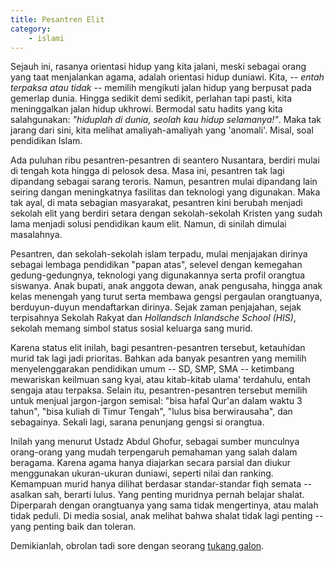 ```yaml
---
title: Pesantren Elit
category:
    - islami
---
```


Sejauh ini, rasanya orientasi hidup yang kita jalani, meski sebagai orang yang taat menjalankan agama, adalah orientasi hidup duniawi. Kita, -- *entah terpaksa atau tidak* -- memilih mengikuti jalan hidup yang berpusat pada gemerlap dunia. Hingga sedikit demi sedikit, perlahan tapi pasti, kita meninggalkan jalan hidup ukhrowi. Bermodal satu hadits yang kita salahgunakan: *"hiduplah di dunia, seolah kau hidup selamanya!"*. Maka tak jarang dari sini, kita melihat amaliyah-amaliyah yang 'anomali'. Misal, soal pendidikan Islam.

Ada puluhan ribu pesantren-pesantren di seantero Nusantara, berdiri mulai di tengah kota hingga di pelosok desa. Masa ini, pesantren tak lagi dipandang sebagai sarang teroris. Namun, pesantren mulai dipandang lain seiring dangan meningkatnya fasilitas dan teknologi yang digunakan. Maka tak ayal, di mata sebagian masyarakat, pesantren kini berubah menjadi sekolah elit yang berdiri setara dengan sekolah-sekolah Kristen yang sudah lama menjadi solusi pendidikan kaum elit. Namun, di sinilah dimulai masalahnya.

Pesantren, dan sekolah-sekolah islam terpadu, mulai menjajakan dirinya sebagai lembaga pendidikan "papan atas", selevel dengan kemegahan gedung-gedungnya, teknologi yang digunakannya serta profil orangtua siswanya. Anak bupati, anak anggota dewan, anak pengusaha, hingga anak kelas menengah yang turut serta membawa gengsi pergaulan orangtuanya, berduyun-duyun mendaftarkan dirinya. Sejak zaman penjajahan, sejak terpisahnya Sekolah Rakyat dan *Hollandsch Inlandsche School (HIS)*, sekolah memang simbol status sosial keluarga sang murid. 

Karena status elit inilah, bagi pesantren-pesantren tersebut, ketauhidan murid tak lagi jadi prioritas. Bahkan ada banyak pesantren yang memilih menyelenggarakan pendidikan umum -- SD, SMP, SMA -- ketimbang mewariskan keilmuan sang kyai, atau kitab-kitab ulama' terdahulu, entah sengaja atau terpaksa. Selain itu, pesantren-pesantren tersebut memilih untuk menjual jargon-jargon semisal: "bisa hafal Qur'an dalam waktu 3 tahun", "bisa kuliah di Timur Tengah", "lulus bisa berwirausaha", dan sebagainya. Sekali lagi, sarana penunjang gengsi si orangtua.

Inilah yang menurut Ustadz Abdul Ghofur, sebagai sumber munculnya orang-orang yang mudah terpengaruh pemahaman yang salah dalam beragama. Karena agama hanya diajarkan secara parsial dan diukur menggunakan ukuran-ukuran duniawi, seperti nilai dan ranking. Kemampuan murid hanya dilihat berdasar standar-standar fiqh semata -- asalkan sah, berarti lulus. Yang penting muridnya pernah belajar shalat. Diperparah dengan orangtuanya yang sama tidak mengertinya, atau malah tidak peduli. Di media sosial, anak melihat bahwa shalat tidak lagi penting -- yang penting baik dan toleran.

Demikianlah, obrolan tadi sore dengan seorang [tukang galon](https://www.facebook.com/amir.sidik.75).